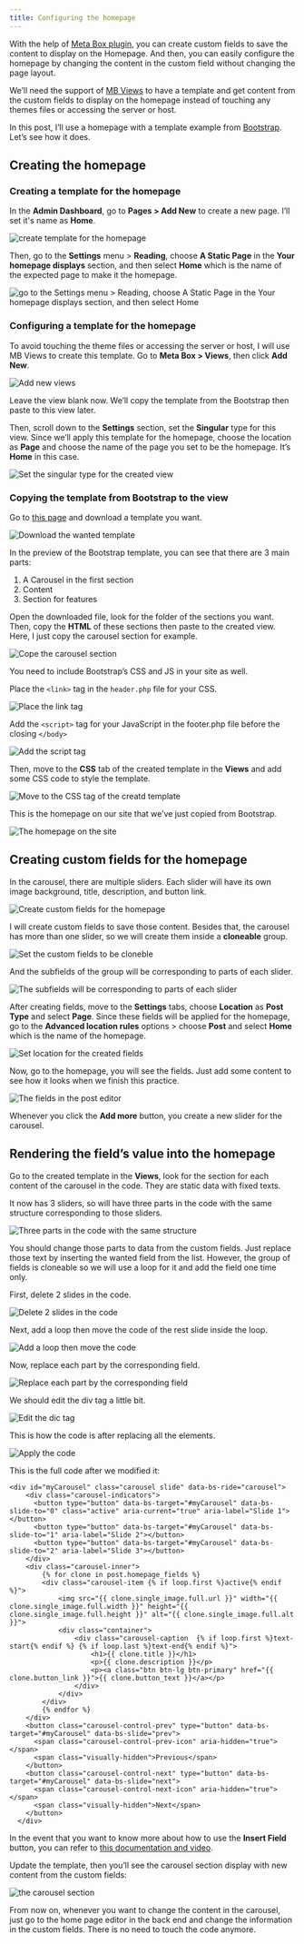 ```yaml
---
title: Configuring the homepage
---
```


With the help of [Meta Box plugin](https://metabox.io/), you can create custom fields to save the content to display on the Homepage. And then, you can easily configure the homepage by changing the content in the custom field without changing the page layout.

We’ll need the support of [MB Views](https://metabox.io/plugins/mb-views/) to have a template and get content from the custom fields to display on the homepage instead of touching any themes files or accessing the server or host.

In this post, I’ll use a homepage with a template example from [Bootstrap](https://getbootstrap.com/). Let’s see how it does.

## Creating the homepage

### Creating a template for the homepage

In the **Admin Dashboard**, go to **Pages > Add New** to create a new page. I’ll set it's name as **Home**. 

![create template for the homepage](https://i.imgur.com/DzF1s4O.png)

Then, go to the **Settings** menu > **Reading**, choose **A Static Page** in the **Your homepage displays** section, and then select **Home** which is the name of the expected page to make it the homepage.

![go to the Settings menu > Reading, choose A Static Page in the Your homepage displays section, and then select Home](https://i.imgur.com/2MeNFUs.png)

### Configuring a template for the homepage

To avoid touching the theme files or accessing the server or host, I will use MB Views to create this template. Go to **Meta Box > Views**, then click **Add New**.

![Add new views](https://i.imgur.com/kXYDegz.png)

Leave the view blank now. We’ll copy the template from the Bootstrap then paste to this view later.

Then, scroll down to the **Settings** section, set the **Singular** type for this view. Since we’ll apply this template for the homepage, choose the location as **Page** and choose the name of the page you set to be the homepage. It’s **Home** in this case.

![Set the singular type for the created view](https://i.imgur.com/byK4jys.png)

### Copying the template from Bootstrap to the view

Go to [this page](https://getbootstrap.com/) and download a template you want.

![Download the wanted template](https://i.imgur.com/KPjcSXX.png)

In the preview of the Bootstrap template, you can see that there are 3 main parts:

1. A Carousel in the first section
2. Content
3. Section for features

Open the downloaded file, look for the folder of the sections you want. Then, copy the **HTML** of these sections then paste to the created view. Here, I just copy the carousel section for example.

![Cope the carousel section](https://i.imgur.com/KdQvc0i.png)

You need to include Bootstrap’s CSS and JS in your site as well. 

Place the `<link>` tag in the `header.php` file for your CSS.

![Place the link tag](https://i.imgur.com/Kx3ZDxY.png)

Add the `<script>` tag for your JavaScript in the footer.php file before the closing `</body>`

![Add the script tag](https://i.imgur.com/0jizj6j.png)

Then, move to the **CSS** tab of the created template in the **Views** and add some CSS code to style the template.

![Move to the CSS tag of the creatd template](https://i.imgur.com/wz1XLWh.png)

This is the homepage on our site that we’ve just copied from Bootstrap.

![The homepage on the site](https://i.imgur.com/sAXcU47.gif)

## Creating custom fields for the homepage

In the carousel, there are multiple sliders. Each slider will have its own image background, title, description, and button link.

![Create custom fields for the homepage](https://i.imgur.com/QFUelKt.png)

I will create custom fields to save those content. Besides that, the carousel has more than one slider, so we will create them inside a **cloneable** group.

![Set the custom fields to be cloneble](https://i.imgur.com/mQy3Hxy.png)

And the subfields of the group will be corresponding to parts of each slider.

![The subfields will be corresponding to parts of each slider](https://i.imgur.com/7GbdRmo.png)

After creating fields, move to the **Settings** tabs, choose **Location** as **Post Type** and select **Page**. Since these fields will be applied for the homepage, go to the **Advanced location rules** options > choose **Post** and select **Home** which is the name of the homepage.

![Set location for the created fields](https://i.imgur.com/1sFm4Qg.png)

Now, go to the homepage, you will see the fields. Just add some content to see how it looks when we finish this practice.

![The fields in the post editor](https://i.imgur.com/gb9y9js.png)

Whenever you click the **Add more** button, you create a new slider for the carousel.

## Rendering the field’s value into the homepage

Go to the created template in the **Views**, look for the section for each content of the carousel in the code. They are static data with fixed texts.

It now has 3 sliders, so will have three parts in the code with the same structure corresponding to those sliders.

![Three parts in the code with the same structure](https://i.imgur.com/bYzcLxZ.png)

You should change those parts to data from the custom fields. Just replace those text by inserting the wanted field from the list. However, the group of fields is cloneable so we will use a loop for it and add the field one time only.

First, delete 2 slides in the code.

![Delete 2 slides in the code](https://i.imgur.com/jpTKCXP.gif)

Next, add a loop then move the code of the rest slide inside the loop.

![Add a loop then move the code](https://i.imgur.com/WJCwlxV.gif)

Now, replace each part by the corresponding field. 

![Replace each part by the corresponding field](https://i.imgur.com/BHXWrl8.gif)

We should edit the div tag a little bit.

![Edit the dic tag](https://i.imgur.com/lRLxpAR.png)

This is how the code is after replacing all the elements.

![Apply the code](https://i.imgur.com/A7EXdTk.png)

This is the full code after we modified it:
```
<div id="myCarousel" class="carousel slide" data-bs-ride="carousel">
    <div class="carousel-indicators">
      <button type="button" data-bs-target="#myCarousel" data-bs-slide-to="0" class="active" aria-current="true" aria-label="Slide 1"></button>
      <button type="button" data-bs-target="#myCarousel" data-bs-slide-to="1" aria-label="Slide 2"></button>
      <button type="button" data-bs-target="#myCarousel" data-bs-slide-to="2" aria-label="Slide 3"></button>
    </div>
    <div class="carousel-inner">
		{% for clone in post.homepage_fields %}
		<div class="carousel-item {% if loop.first %}active{% endif %}">
			<img src="{{ clone.single_image.full.url }}" width="{{ clone.single_image.full.width }}" height="{{ clone.single_image.full.height }}" alt="{{ clone.single_image.full.alt }}">
			<div class="container">
          		<div class="carousel-caption  {% if loop.first %}text-start{% endif %} {% if loop.last %}text-end{% endif %}">
					<h1>{{ clone.title }}</h1>
					<p>{{ clone.description }}</p>
					<p><a class="btn btn-lg btn-primary" href="{{ clone.button_link }}">{{ clone.button_text }}</a></p>
				</div>
			</div>
		</div>
		{% endfor %}
    </div>
    <button class="carousel-control-prev" type="button" data-bs-target="#myCarousel" data-bs-slide="prev">
      <span class="carousel-control-prev-icon" aria-hidden="true"></span>
      <span class="visually-hidden">Previous</span>
    </button>
    <button class="carousel-control-next" type="button" data-bs-target="#myCarousel" data-bs-slide="next">
      <span class="carousel-control-next-icon" aria-hidden="true"></span>
      <span class="visually-hidden">Next</span>
    </button>
  </div>
```
In the event that you want to know more about how to use the **Insert Field** button, you can refer to [this documentation and video](https://docs.metabox.io/extensions/mb-views/).

Update the template, then you’ll see the carousel section display with new content from the custom fields:

![the carousel section](https://i.imgur.com/ESYlYHI.gif)

From now on, whenever you want to change the content in the carousel, just go to the home page editor in the back end and change the information in the custom fields. There is no need to touch the code anymore.
